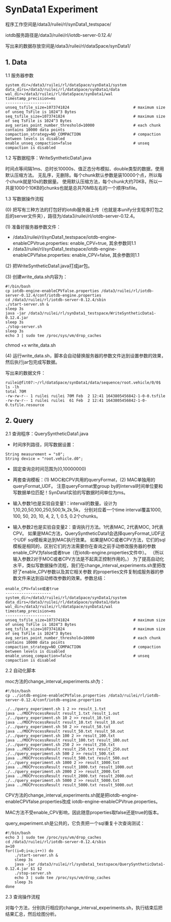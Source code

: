 # SynData1 Experiment

程序工作空间是/data3/ruilei/rl/synData1_testspace/

iotdb服务路径是/data3/ruilei/rl/iotdb-server-0.12.4/

写出来的数据存放空间是/data3/ruilei/rl/dataSpace/synData1/

## 1. Data
1.1 服务器参数
```
system_dir=/data3/ruilei/rl/dataSpace/synData1/system
data_dirs=/data3/ruilei/rl/dataSpace/synData1/data
wal_dir=/data3/ruilei/rl/dataSpace/synData1/wal
timestamp_precision=ms
--------------------
unseq_tsfile_size=1073741824                            # maximum size of unseq TsFile is 1024^3 Bytes
seq_tsfile_size=1073741824                              # maximum size of seq TsFile is 1024^3 Bytes
avg_series_point_number_threshold=10000                 # each chunk contains 10000 data points
compaction_strategy=NO_COMPACTION                       # compaction between levels is disabled
enable_unseq_compaction=false                           # unseq compaction is disabled
```

1.2 写数据程序：WriteSyntheticData1.java

时间点等间隔1ms、总时长10000s、值正态分布模拟、double类型的数据，使用默认压缩方法。
无乱序，无删除。每个chunk默认参数是装10000个点，所以每个chunk就是10s的数据量。
使用默认压缩方法，每个chunk大约70KB，所以一共是1000个10KB的chunks也就是总共70MB左右的一个顺序tsfile。

1.3 写数据操作流程

(0) 把写有三种方法的打包好的iotdb服务器上传（也就是本unify分支程序打包之后的server文件夹），路径为/data3/ruilei/rl/iotdb-server-0.12.4。

(1) 准备好服务器参数文件：
- /data3/ruilei/rl/synData1_testspace/iotdb-engine-enableCPVtrue.properties:
enable_CPV=true, 其余参数同1.1
- /data3/ruilei/rl/synData1_testspace/iotdb-engine-enableCPVfalse.properties:
  enable_CPV=false, 其余参数同1.1
  
(2) 把WriteSyntheticData1.java打成jar包。

(3) 创建write_data.sh内容为：
```
#!/bin/bash
cp iotdb-engine-enableCPVfalse.properties /data3/ruilei/rl/iotdb-server-0.12.4/conf/iotdb-engine.properties
cd /data3/ruilei/rl/iotdb-server-0.12.4/sbin
./start-server.sh &
sleep 3s
java -jar /data3/ruilei/rl/synData1_testspace/WriteSyntheticData1-0.12.4.jar
sleep 3s
./stop-server.sh
sleep 3s
echo 3 | sudo tee /proc/sys/vm/drop_caches
```

chmod +x write_data.sh

(4) 运行write_data.sh，脚本会自动替换服务器的参数文件达到设置参数的效果，然后执行jar包完成写数据。

写出来的数据文件：
```
ruilei@fit07:~/rl/dataSpace/synData1/data/sequence/root.vehicle/0/0$ ls -lh
total 70M
-rw-rw-r-- 1 ruilei ruilei 70M Feb  2 12:41 1643805456842-1-0-0.tsfile
-rw-rw-r-- 1 ruilei ruilei  61 Feb  2 12:41 1643805456842-1-0-0.tsfile.resource

```

## 2. Query
2.1 查询程序：QuerySyntheticData1.java

- 时间序列路径，同写数据设置： 
```
String measurement = "s0"; 
String device = "root.vehicle.d0";
```
- 固定查询总时间范围为[0,10000000)

- 两套查询模板：(1) MOC和CPV共用的queryFormat，(2) MAC单独用的queryFormat_UDF。
注意queryFormat里group by的interval时间单位要和写数据单位匹配！SynData1实验的写数据时间单位为ms。

- 输入参数1也是实验自变量1：interval的数量。设计为1,10,20,50,100,250,500,1k,2k,5k，
分别对应着一个time interval覆盖1000, 100, 50, 20, 10, 4, 2, 1, 0.5, 0.2个chunks。

- 输入参数2也是实验自变量2：查询执行方法。1代表MAC, 2代表MOC, 3代表CPV。
如果是MAC方法，QuerySyntheticData1会选择queryFormat_UDF这个UDF sql模板来达到MAC执行效果。
如果是MOC或者CPV方法，它们的sql模板是相同的，区别它们的方法需要你在查询之前手动修改服务器的参数enable_CPV为false或者true（在iotdb-engine.properties文件中）。
（所以输入参数2对于MOC或者CPV方法是不起真正控制作用的。）
为了提高自动化水平，类似写数据操作流程，我们在change_interval_experiments.sh里把改好了enable_CPV参数以及其它相关参数
的properties文件复制成服务器的参数文件来达到自动修改参数的效果。参数总结：
```
enable_CPV=false或者true
--------------------
system_dir=/data3/ruilei/rl/dataSpace/synData1/system
data_dirs=/data3/ruilei/rl/dataSpace/synData1/data
wal_dir=/data3/ruilei/rl/dataSpace/synData1/wal
timestamp_precision=ms
--------------------
unseq_tsfile_size=1073741824                            # maximum size of unseq TsFile is 1024^3 Bytes
seq_tsfile_size=1073741824                              # maximum size of seq TsFile is 1024^3 Bytes
avg_series_point_number_threshold=10000                 # each chunk contains 10000 data points
compaction_strategy=NO_COMPACTION                       # compaction between levels is disabled
enable_unseq_compaction=false                           # unseq compaction is disabled
```

2.2 自动化脚本

moc方法的change_interval_experiments.sh为：
```
#!/bin/bash
cp ../iotdb-engine-enableCPVfalse.properties /data3/ruilei/rl/iotdb-server-0.12.4/conf/iotdb-engine.properties

./../query_experiment.sh 1 2 >> result_1.txt
java ../MOCProcessResult result_1.txt result_1.out
./../query_experiment.sh 10 2 >> result_10.txt
java ../MOCProcessResult result_10.txt result_10.out
./../query_experiment.sh 50 2 >> result_50.txt
java ../MOCProcessResult result_50.txt result_50.out
./../query_experiment.sh 100 2 >> result_100.txt
java ../MOCProcessResult result_100.txt result_100.out
./../query_experiment.sh 250 2 >> result_250.txt
java ../MOCProcessResult result_250.txt result_250.out
./../query_experiment.sh 500 2 >> result_500.txt
java ../MOCProcessResult result_500.txt result_500.out
./../query_experiment.sh 1000 2 >> result_1000.txt
java ../MOCProcessResult result_1000.txt result_1000.out
./../query_experiment.sh 2000 2 >> result_2000.txt
java ../MOCProcessResult result_2000.txt result_2000.out
./../query_experiment.sh 5000 2 >> result_5000.txt
java ../MOCProcessResult result_5000.txt result_5000.out

```

CPV方法的change_interval_experiments.sh就是把iotdb-engine-enableCPVfalse.properties改成
iotdb-engine-enableCPVtrue.properties。

MAC方法不受enable_CPV影响，因此随意properties取false还是true的版本。

query_experiment.sh是公共的，它负责把一个sql重复十次查询测试：
```
#!/bin/bash
echo 3 | sudo tee /proc/sys/vm/drop_caches
cd /data3/ruilei/rl/iotdb-server-0.12.4/sbin
a=10
for((i=0;i<a;i++)) do
    ./start-server.sh &
    sleep 3s
    java -jar /data3/ruilei/rl/synData1_testspace/QuerySyntheticData1-0.12.4.jar $1 $2
    ./stop-server.sh
    echo 3 | sudo tee /proc/sys/vm/drop_caches
    sleep 3s
done

```

2.3 查询操作流程

对每个方法，分别执行相应的change_interval_experiments.sh，执行结束后把结果汇总，然后绘图分析。
